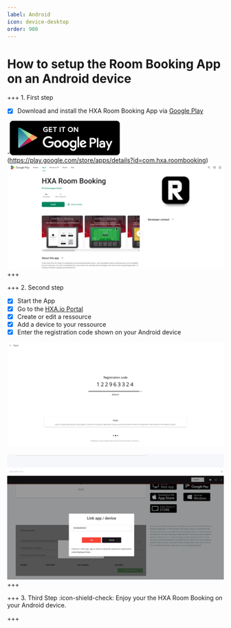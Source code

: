 ```yaml
---
label: Android
icon: device-desktop
order: 900
---
```


# How to setup the Room Booking App on an Android device


+++ 1. First step
- [x] Download and install the HXA Room Booking App via [Google Play](https://play.google.com/store/apps/details?id=com.hxa.roombooking)

-![](/images/playstore256x80.png)(https://play.google.com/store/apps/details?id=com.hxa.roombooking)
![](/images/HXA.io_roombooking_app_on_google_play.png)
+++

+++ 2. Second step
- [x] Start the App
- [x] Go to the [HXA.io Portal](https://portal.hxa.io)
- [x] Create or edit a ressource
- [x] Add a device to your ressource
- [x] Enter the registration code shown on your Android device

![](/images/HXA.io_registration_code.png)

![](/images/HXA.io_registration_code_02.png)
+++


+++ 3. Third Step
:icon-shield-check: Enjoy your the HXA Room Booking on your Android device.

+++

